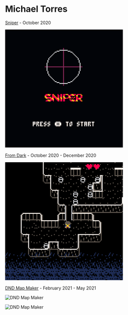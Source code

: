 # Michael Torres

[Sniper](/Sniper/sniper.html) - October 2020

![Sniper Preview](/Sniper/SniperPreview.gif)

[From Dark](/Fromdark/fromdarkp2.html) - October 2020 - December 2020

![From Dark](/Fromdark/fromdarkp2.gif)

[DND Map Maker](https://youtu.be/rKtswdFhS9I) - February 2021 - May 2021

![DND Map Maker](/DND-DM-Map-Maker/DNDMapMaker1.png)

![DND Map Maker](/DND-DM-Map-Maker/DNDMapMaker2.png)